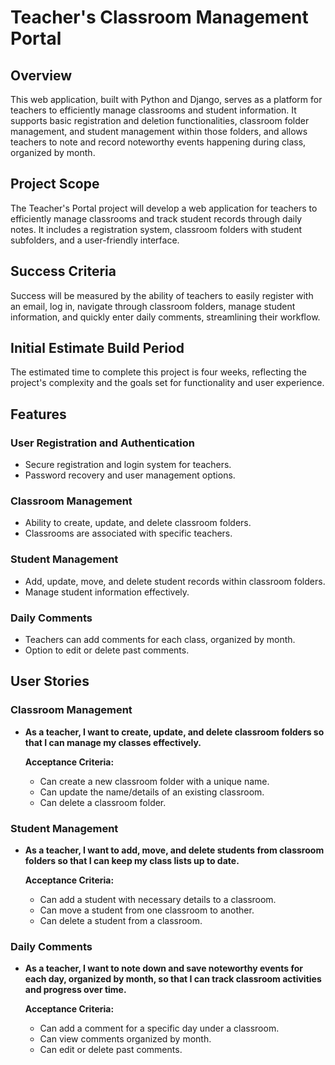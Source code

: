 # Teacher's Classroom Management Portal

## Overview
This web application, built with Python and Django, serves as a platform for teachers to efficiently manage classrooms and student information. It supports basic registration and deletion functionalities, classroom folder management, and student management within those folders, and allows teachers to note and record noteworthy events happening during class, organized by month.

## Project Scope
The Teacher's Portal project will develop a web application for teachers to efficiently manage classrooms and track student records through daily notes. It includes a registration system, classroom folders with student subfolders, and a user-friendly interface.

## Success Criteria
Success will be measured by the ability of teachers to easily register with an email, log in, navigate through classroom folders, manage student information, and quickly enter daily comments, streamlining their workflow.

## Initial Estimate Build Period
The estimated time to complete this project is four weeks, reflecting the project's complexity and the goals set for functionality and user experience.

## Features

### User Registration and Authentication
- Secure registration and login system for teachers.
- Password recovery and user management options.

### Classroom Management
- Ability to create, update, and delete classroom folders.
- Classrooms are associated with specific teachers.

### Student Management
- Add, update, move, and delete student records within classroom folders.
- Manage student information effectively.

### Daily Comments
- Teachers can add comments for each class, organized by month.
- Option to edit or delete past comments.

## User Stories

### Classroom Management
- **As a teacher, I want to create, update, and delete classroom folders so that I can manage my classes effectively.**

  **Acceptance Criteria:**
  - Can create a new classroom folder with a unique name.
  - Can update the name/details of an existing classroom.
  - Can delete a classroom folder.

### Student Management
- **As a teacher, I want to add, move, and delete students from classroom folders so that I can keep my class lists up to date.**

  **Acceptance Criteria:**
  - Can add a student with necessary details to a classroom.
  - Can move a student from one classroom to another.
  - Can delete a student from a classroom.

### Daily Comments
- **As a teacher, I want to note down and save noteworthy events for each day, organized by month, so that I can track classroom activities and progress over time.**

  **Acceptance Criteria:**
  - Can add a comment for a specific day under a classroom.
  - Can view comments organized by month.
  - Can edit or delete past comments.

